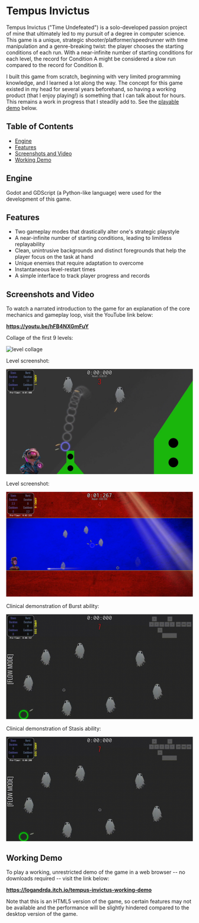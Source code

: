 # Tempus Invictus

Tempus Invictus ("Time Undefeated") is a solo-developed passion project of mine that ultimately led to my pursuit of a degree in computer science. This game is a unique, strategic shooter/platformer/speedrunner with time manipulation and a genre-breaking twist: the player chooses the starting conditions of each run. With a near-infinite number of starting conditions for each level, the record for Condition A might be considered a slow run compared to the record for Condition B.

I built this game from scratch, beginning with very limited programming knowledge, and I learned a lot along the way. The concept for this game existed in my head for several years beforehand, so having a working product (that I enjoy playing!) is something that I can talk about for hours. This remains a work in progress that I steadily add to. See the [playable demo](#working-demo) below.

## Table of Contents
- [Engine](#engine)
- [Features](#features)
- [Screenshots and Video](#screenshots-and-video)
- [Working Demo](#working-demo)

## Engine

Godot and GDScript (a Python-like language) were used for the development of this game.

## Features

- Two gameplay modes that drastically alter one's strategic playstyle
- A near-infinite number of starting conditions, leading to limitless replayability
- Clean, unintrusive backgrounds and distinct foregrounds that help the player focus on the task at hand
- Unique enemies that require adaptation to overcome
- Instantaneous level-restart times
- A simple interface to track player progress and records

## Screenshots and Video

To watch a narrated introduction to the game for an explanation of the core mechanics and gameplay loop, visit the YouTube link below:

**https://youtu.be/hFB4NXGmFuY**

Collage of the first 9 levels:

![level collage](readme_assets/level_collage.png)


Level screenshot: 

![level example 1](readme_assets/level_example_1.png)

Level screenshot:

![level example 2](readme_assets/level_example_2.png)

Clinical demonstration of Burst ability:

![burst demonstration](readme_assets/BurstDemo.gif)

Clinical demonstration of Stasis ability:

![stasis demonstration](readme_assets/StasisDemo.gif)

## Working Demo

To play a working, unrestricted demo of the game in a web browser -- no downloads required -- visit the link below:

**https://logandrda.itch.io/tempus-invictus-working-demo**

Note that this is an HTML5 version of the game, so certain features may not be available and the performance will be slightly hindered compared to the desktop version of the game.
